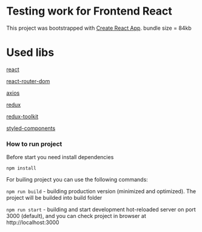 # Testing work for Frontend React

This project was bootstrapped with [Create React App](https://github.com/facebook/create-react-app).
bundle size = 84kb

# Used libs
[react](https://github.com/facebook/react)

[react-router-dom](https://github.com/remix-run/react-router)

[axios](https://github.com/axios/axios)

[redux](https://github.com/reduxjs/redux)

[redux-toolkit](https://github.com/reduxjs/redux-toolkit)

[styled-components](https://styled-components.com)

### How to run project
Before start you need install dependencies 

`npm install`

For builing project you can use the following commands:

`npm run build` - building production version (minimized and optimized). The project will be builded into build folder

`npm run start` - building and start development hot-reloaded server on port 3000 (default), and you can check project in browser at http://localhost:3000
